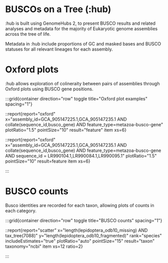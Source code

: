 # BUSCOs on a Tree (:hub)

:hub is built using GenomeHubs 2, to present BUSCO results and related analyses and metadata for the majority of Eukaryotic genome assemblies across the tree of life.

Metadata in :hub include proportions of GC and masked bases and BUSCO statuses for all relevant lineages for each assembly.

# Oxford plots

:hub allows exploration of colineraity between pairs of assemblies through Oxford plots using BUSCO gene positions.

:::grid{container direction="row" toggle title="Oxford plot examples" spacing="1"}

::report{report="oxford" x="assembly_id=GCA_905147225.1,GCA_905147235.1 AND collate(sequence_id,busco_gene) AND feature_type=metazoa-busco-gene" plotRatio="1.5" pointSize="10" result="feature" item xs=6}

::report{report="oxford" x="assembly_id=GCA_905147225.1,GCA_905147235.1 AND collate(sequence_id,busco_gene) AND feature_type=metazoa-busco-gene AND sequence_id = LR990104.1,LR990084.1,LR990095.1" plotRatio="1.5" pointSize="10" result=feature item xs=6}

:::

# BUSCO counts

Busco identities are recorded for each taxon, allowing plots of counts in each category.

:::grid{container direction="row" toggle title="BUSCO counts" spacing="1"}

::report{report="scatter" x="length(lepidoptera_odb10_missing) AND tax_tree(7088)" y="length(lepidoptera_odb10_fragmented)" rank="species" includeEstimates="true" plotRatio="auto" pointSize="15" result="taxon" taxonomy="ncbi" item xs=12 ratio=2}

:::
